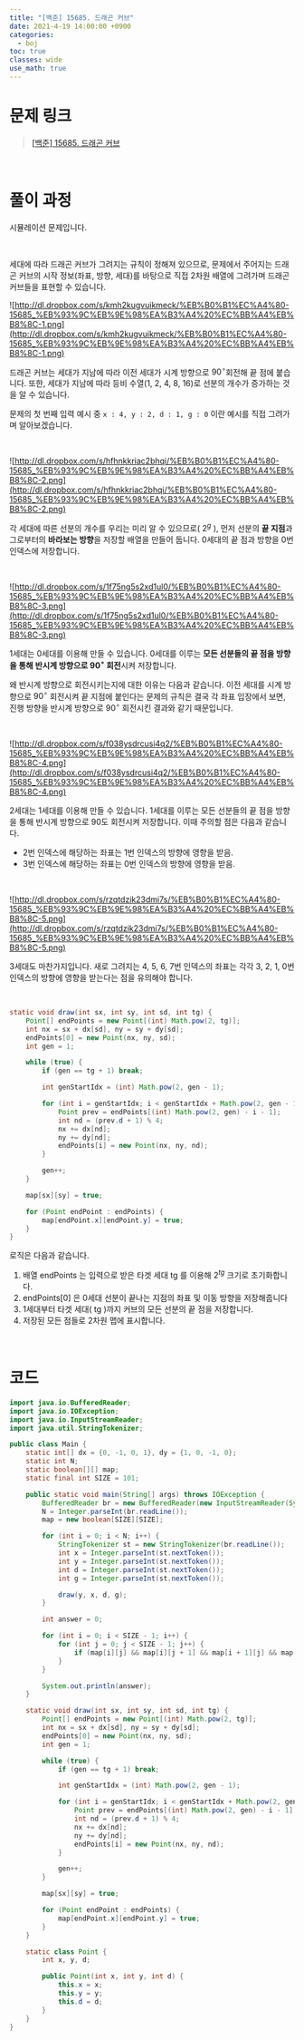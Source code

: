 ```yaml
---
title: "[백준] 15685. 드래곤 커브"
date: 2021-4-19 14:00:00 +0900
categories:
  - boj
toc: true
classes: wide
use_math: true
---
```


# 문제 링크

> [[백준] 15685. 드래곤 커브](https://www.acmicpc.net/problem/15685)

<br>

# 풀이 과정

시뮬레이션 문제입니다.

<br>

세대에 따라 드래곤 커브가 그려지는 규칙이 정해져 있으므로, 문제에서 주어지는 드래곤 커브의 시작 정보(좌표, 방향, 세대)를 바탕으로 직접 2차원 배열에 그려가며 드래곤 커브들을 표현할 수 있습니다.

![http://dl.dropbox.com/s/kmh2kugvuikmeck/%EB%B0%B1%EC%A4%80-15685_%EB%93%9C%EB%9E%98%EA%B3%A4%20%EC%BB%A4%EB%B8%8C-1.png](http://dl.dropbox.com/s/kmh2kugvuikmeck/%EB%B0%B1%EC%A4%80-15685_%EB%93%9C%EB%9E%98%EA%B3%A4%20%EC%BB%A4%EB%B8%8C-1.png)

드래곤 커브는 세대가 지남에 따라 이전 세대가 시계 방향으로 $90^\circ$회전해 끝 점에 붙습니다. 또한, 세대가 지남에 따라 등비 수열(1, 2, 4, 8, 16)로 선분의 개수가 증가하는 것을 알 수 있습니다.

문제의 첫 번째 입력 예시 중 `x : 4, y : 2, d : 1, g : 0` 이란 예시를 직접 그려가며 알아보겠습니다.

<br>

![http://dl.dropbox.com/s/hfhnkkriac2bhqi/%EB%B0%B1%EC%A4%80-15685_%EB%93%9C%EB%9E%98%EA%B3%A4%20%EC%BB%A4%EB%B8%8C-2.png](http://dl.dropbox.com/s/hfhnkkriac2bhqi/%EB%B0%B1%EC%A4%80-15685_%EB%93%9C%EB%9E%98%EA%B3%A4%20%EC%BB%A4%EB%B8%8C-2.png)

각 세대에 따른 선분의 개수를 우리는 미리 알 수 있으므로( $2^{g}$ ), 먼저 선분의 **끝 지점**과 그로부터의 **바라보는 방향**을 저장할 배열을 만들어 둡니다. 0세대의 끝 점과 방향을 0번 인덱스에 저장합니다.

<br>

![http://dl.dropbox.com/s/1f75ng5s2xd1ul0/%EB%B0%B1%EC%A4%80-15685_%EB%93%9C%EB%9E%98%EA%B3%A4%20%EC%BB%A4%EB%B8%8C-3.png](http://dl.dropbox.com/s/1f75ng5s2xd1ul0/%EB%B0%B1%EC%A4%80-15685_%EB%93%9C%EB%9E%98%EA%B3%A4%20%EC%BB%A4%EB%B8%8C-3.png)

1세대는 0세대를 이용해 만들 수 있습니다. 0세대를 이루는 **모든 선분들의 끝 점을 방향을 통해 반시계 방향으로 $90^\circ$ 회전**시켜 저장합니다.

왜 반시계 방향으로 회전시키는지에 대한 이유는 다음과 같습니다. 이전 세대를 시계 방향으로 $90^\circ$ 회전시켜 끝 지점에 붙인다는 문제의 규칙은 결국 각 좌표 입장에서 보면, 진행 방향을 반시계 방향으로 $90^\circ$ 회전시킨 결과와 같기 때문입니다.

<br>

![http://dl.dropbox.com/s/f038ysdrcusi4q2/%EB%B0%B1%EC%A4%80-15685_%EB%93%9C%EB%9E%98%EA%B3%A4%20%EC%BB%A4%EB%B8%8C-4.png](http://dl.dropbox.com/s/f038ysdrcusi4q2/%EB%B0%B1%EC%A4%80-15685_%EB%93%9C%EB%9E%98%EA%B3%A4%20%EC%BB%A4%EB%B8%8C-4.png)

2세대는 1세대를 이용해 만들 수 있습니다. 1세대를 이루는 모든 선분들의 끝 점을 방향을 통해 반시계 방향으로 90도 회전시켜 저장합니다. 이때 주의할 점은 다음과 같습니다.

- 2번 인덱스에 해당하는 좌표는 1번 인덱스의 방향에 영향을 받음.
- 3번 인덱스에 해당하는 좌표는 0번 인덱스의 방향에 영향을 받음.

<br>

![http://dl.dropbox.com/s/rzqtdzik23dmi7s/%EB%B0%B1%EC%A4%80-15685_%EB%93%9C%EB%9E%98%EA%B3%A4%20%EC%BB%A4%EB%B8%8C-5.png](http://dl.dropbox.com/s/rzqtdzik23dmi7s/%EB%B0%B1%EC%A4%80-15685_%EB%93%9C%EB%9E%98%EA%B3%A4%20%EC%BB%A4%EB%B8%8C-5.png)

3세대도 마찬가지입니다. 새로 그려지는 4, 5, 6, 7번 인덱스의 좌표는 각각 3, 2, 1, 0번 인덱스의 방향에 영향을 받는다는 점을 유의해야 합니다.

<br>

```java
static void draw(int sx, int sy, int sd, int tg) {
    Point[] endPoints = new Point[(int) Math.pow(2, tg)];
    int nx = sx + dx[sd], ny = sy + dy[sd];
    endPoints[0] = new Point(nx, ny, sd);
    int gen = 1;

    while (true) {
        if (gen == tg + 1) break;

        int genStartIdx = (int) Math.pow(2, gen - 1);

        for (int i = genStartIdx; i < genStartIdx + Math.pow(2, gen - 1); i++) {
            Point prev = endPoints[(int) Math.pow(2, gen) - i - 1];
            int nd = (prev.d + 1) % 4;
            nx += dx[nd];
            ny += dy[nd];
            endPoints[i] = new Point(nx, ny, nd);
        }

        gen++;
    }

    map[sx][sy] = true;

    for (Point endPoint : endPoints) {
        map[endPoint.x][endPoint.y] = true;
    }
}
```

로직은 다음과 같습니다.

1. 배열 endPoints 는 입력으로 받은 타겟 세대 tg 를 이용해 $2^{tg}$ 크기로 초기화합니다.
2. endPoints[0] 은 0세대 선분이 끝나는 지점의 좌표 및 이동 방향을 저장해줍니다
3. 1세대부터 타겟 세대( tg )까지 커브의 모든 선분의 끝 점을 저장합니다.
4. 저장된 모든 점들로 2차원 맵에 표시합니다.

<br>

# 코드

```java
import java.io.BufferedReader;
import java.io.IOException;
import java.io.InputStreamReader;
import java.util.StringTokenizer;

public class Main {
    static int[] dx = {0, -1, 0, 1}, dy = {1, 0, -1, 0};
    static int N;
    static boolean[][] map;
    static final int SIZE = 101;

    public static void main(String[] args) throws IOException {
        BufferedReader br = new BufferedReader(new InputStreamReader(System.in));
        N = Integer.parseInt(br.readLine());
        map = new boolean[SIZE][SIZE];

        for (int i = 0; i < N; i++) {
            StringTokenizer st = new StringTokenizer(br.readLine());
            int x = Integer.parseInt(st.nextToken());
            int y = Integer.parseInt(st.nextToken());
            int d = Integer.parseInt(st.nextToken());
            int g = Integer.parseInt(st.nextToken());

            draw(y, x, d, g);
        }

        int answer = 0;

        for (int i = 0; i < SIZE - 1; i++) {
            for (int j = 0; j < SIZE - 1; j++) {
                if (map[i][j] && map[i][j + 1] && map[i + 1][j] && map[i + 1][j + 1]) answer++;
            }
        }

        System.out.println(answer);
    }

    static void draw(int sx, int sy, int sd, int tg) {
        Point[] endPoints = new Point[(int) Math.pow(2, tg)];
        int nx = sx + dx[sd], ny = sy + dy[sd];
        endPoints[0] = new Point(nx, ny, sd);
        int gen = 1;

        while (true) {
            if (gen == tg + 1) break;

            int genStartIdx = (int) Math.pow(2, gen - 1);

            for (int i = genStartIdx; i < genStartIdx + Math.pow(2, gen - 1); i++) {
                Point prev = endPoints[(int) Math.pow(2, gen) - i - 1];
                int nd = (prev.d + 1) % 4;
                nx += dx[nd];
                ny += dy[nd];
                endPoints[i] = new Point(nx, ny, nd);
            }

            gen++;
        }

        map[sx][sy] = true;

        for (Point endPoint : endPoints) {
            map[endPoint.x][endPoint.y] = true;
        }
    }

    static class Point {
        int x, y, d;

        public Point(int x, int y, int d) {
            this.x = x;
            this.y = y;
            this.d = d;
        }
    }
}
```
